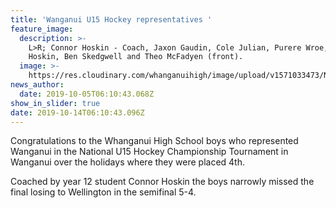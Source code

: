 ```yaml
---
title: 'Wanganui U15 Hockey representatives '
feature_image:
  description: >-
    L>R; Connor Hoskin - Coach, Jaxon Gaudin, Cole Julian, Purere Wroe, Blake
    Hoskin, Ben Skedgwell and Theo McFadyen (front).
  image: >-
    https://res.cloudinary.com/whanganuihigh/image/upload/v1571033473/News/NZSS%20Netball%20Nationals/National_U15_Hockey_Champ_Tourn_in_WU.jpg
news_author:
  date: 2019-10-05T06:10:43.068Z
show_in_slider: true
date: 2019-10-14T06:10:43.096Z
---
```

Congratulations to the Whanganui High School boys who represented Wanganui in the National U15 Hockey Championship Tournament in Wanganui over the holidays where they were placed 4th. 

Coached by year 12 student Connor Hoskin the boys narrowly missed the final losing to Wellington in the semifinal 5-4.
